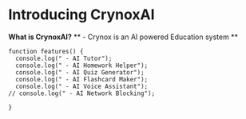 # Introducing CrynoxAI
**What is CrynoxAI?**
** - Crynox is an AI powered Education system ** 

```
function features() {
  console.log(" - AI Tutor");
  console.log(" - AI Homework Helper");
  console.log(" - AI Quiz Generator");
  console.log(" - AI Flashcard Maker");
  console.log(" - AI Voice Assistant");
// console.log(" - AI Network Blocking");

}
```
